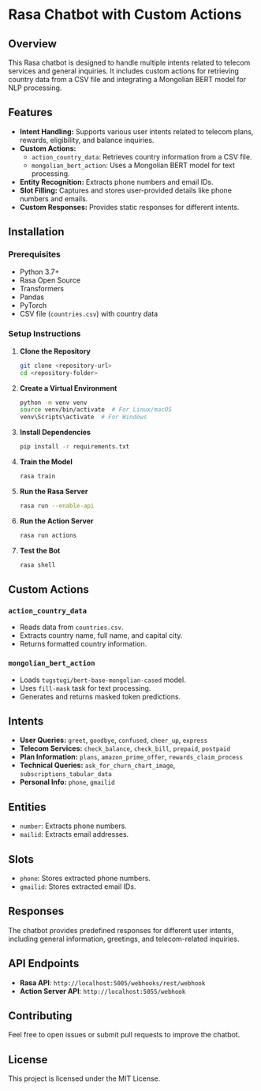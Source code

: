 # Rasa Chatbot with Custom Actions

## Overview
This Rasa chatbot is designed to handle multiple intents related to telecom services and general inquiries. It includes custom actions for retrieving country data from a CSV file and integrating a Mongolian BERT model for NLP processing.

## Features
- **Intent Handling:** Supports various user intents related to telecom plans, rewards, eligibility, and balance inquiries.
- **Custom Actions:**
  - `action_country_data`: Retrieves country information from a CSV file.
  - `mongolian_bert_action`: Uses a Mongolian BERT model for text processing.
- **Entity Recognition:** Extracts phone numbers and email IDs.
- **Slot Filling:** Captures and stores user-provided details like phone numbers and emails.
- **Custom Responses:** Provides static responses for different intents.

## Installation
### Prerequisites
- Python 3.7+
- Rasa Open Source
- Transformers
- Pandas
- PyTorch
- CSV file (`countries.csv`) with country data

### Setup Instructions
1. **Clone the Repository**
   ```bash
   git clone <repository-url>
   cd <repository-folder>
   ```
2. **Create a Virtual Environment**
   ```bash
   python -m venv venv
   source venv/bin/activate  # For Linux/macOS
   venv\Scripts\activate  # For Windows
   ```
3. **Install Dependencies**
   ```bash
   pip install -r requirements.txt
   ```
4. **Train the Model**
   ```bash
   rasa train
   ```
5. **Run the Rasa Server**
   ```bash
   rasa run --enable-api
   ```
6. **Run the Action Server**
   ```bash
   rasa run actions
   ```
7. **Test the Bot**
   ```bash
   rasa shell
   ```

## Custom Actions
### `action_country_data`
- Reads data from `countries.csv`.
- Extracts country name, full name, and capital city.
- Returns formatted country information.

### `mongolian_bert_action`
- Loads `tugstugi/bert-base-mongolian-cased` model.
- Uses `fill-mask` task for text processing.
- Generates and returns masked token predictions.

## Intents
- **User Queries:** `greet`, `goodbye`, `confused`, `cheer_up`, `express`
- **Telecom Services:** `check_balance`, `check_bill`, `prepaid`, `postpaid`
- **Plan Information:** `plans`, `amazon_prime_offer`, `rewards_claim_process`
- **Technical Queries:** `ask_for_churn_chart_image`, `subscriptions_tabular_data`
- **Personal Info:** `phone`, `gmailid`

## Entities
- `number`: Extracts phone numbers.
- `mailid`: Extracts email addresses.

## Slots
- `phone`: Stores extracted phone numbers.
- `gmailid`: Stores extracted email IDs.

## Responses
The chatbot provides predefined responses for different user intents, including general information, greetings, and telecom-related inquiries.

## API Endpoints
- **Rasa API**: `http://localhost:5005/webhooks/rest/webhook`
- **Action Server API**: `http://localhost:5055/webhook`

## Contributing
Feel free to open issues or submit pull requests to improve the chatbot.

## License
This project is licensed under the MIT License.

